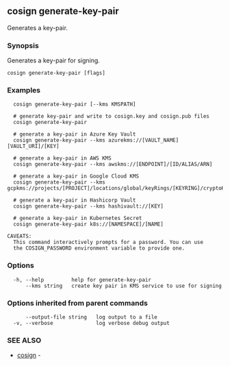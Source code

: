 ## cosign generate-key-pair

Generates a key-pair.

### Synopsis

Generates a key-pair for signing.

```
cosign generate-key-pair [flags]
```

### Examples

```
  cosign generate-key-pair [--kms KMSPATH]

  # generate key-pair and write to cosign.key and cosign.pub files
  cosign generate-key-pair

  # generate a key-pair in Azure Key Vault
  cosign generate-key-pair --kms azurekms://[VAULT_NAME][VAULT_URI]/[KEY]

  # generate a key-pair in AWS KMS
  cosign generate-key-pair --kms awskms://[ENDPOINT]/[ID/ALIAS/ARN]

  # generate a key-pair in Google Cloud KMS
  cosign generate-key-pair --kms gcpkms://projects/[PROJECT]/locations/global/keyRings/[KEYRING]/cryptoKeys/[KEY]

  # generate a key-pair in Hashicorp Vault
  cosign generate-key-pair --kms hashivault://[KEY]

  # generate a key-pair in Kubernetes Secret
  cosign generate-key-pair k8s://[NAMESPACE]/[NAME]

CAVEATS:
  This command interactively prompts for a password. You can use
  the COSIGN_PASSWORD environment variable to provide one.
```

### Options

```
  -h, --help         help for generate-key-pair
      --kms string   create key pair in KMS service to use for signing
```

### Options inherited from parent commands

```
      --output-file string   log output to a file
  -v, --verbose              log verbose debug output
```

### SEE ALSO

* [cosign](cosign.md)	 - 

